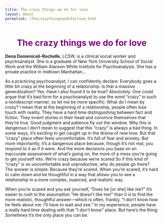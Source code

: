 ```yaml
---
title: The crazy things we do for love
layout: about
permalink: /Thecrazythingswedoforlove.html
---
```

# **<center><font color="purple">The crazy things we do for love</font></center>**

**Dena Domenicali-Rochelle**, LCSW, is a clinical social worker and psychoanalyst. She is a graduate of New York University School of Social Work and the William Alanson White Institute for Psychoanalysis. She has a private practice in midtown Manhattan...

As a practicing psychoanalyst, I can confidently declare: Everybody goes a little bit crazy at the beginning of a relationship. Is that a massive generalization? Yes. Have I also found it to be true? Absolutely.
One could argue that it’s bad form for a psychoanalyst to use the word “crazy” in such a nondescript manner, so let me be more specific: What do I mean by crazy? I mean that at the beginning of a relationship, people often lose touch with reality. They have a hard time distinguishing between fact and fiction. They invent stories in their head and convince themselves that they’re true. Good judgment and patience fly out the window.
Why this is dangerous
I don’t mean to suggest that this “crazy” is always a bad thing. In some ways, it’s exciting to get caught up in the drama of new love. But that “crazy” place often feels uncomfortable. It’s full of fear and anxiety. But more importantly, it’s a dangerous place because, though it’s not real, you respond to it as if it were. And the more decisions you base on an inaccurate assessment of what’s going on, the more of a mess you’re going to get yourself into.
We’re crazy because we’re scared
So if this kind of “crazy” is so uncomfortable and unproductive, why do people go there? The answer is simple: Because they’re scared. When you’re scared, it’s hard to calm down and be thoughtful in a way that allows you to see a relationship in a more complex, nuanced, and realistic way.

When you’re scared and you ask yourself, “Does he [or she] like me?” it’s easier to rush to the assumption “He doesn’t like me!” than it is to find the more realistic, thoughtful answer—which is often, frankly, “I don’t know how he feels about me. I’ll have to wait and see.”
In my experience, people have a really hard time dealing with that "I don’t know" place. But here’s the thing: Sometimes it’s the only place you can be.
